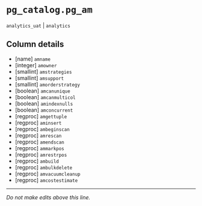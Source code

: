 # `pg_catalog.pg_am`
`analytics_uat` | `analytics`

## Column details
* [name]      `amname`
* [integer]   `amowner`
* [smallint]  `amstrategies`
* [smallint]  `amsupport`
* [smallint]  `amorderstrategy`
* [boolean]   `amcanunique`
* [boolean]   `amcanmulticol`
* [boolean]   `amindexnulls`
* [boolean]   `amconcurrent`
* [regproc]   `amgettuple`
* [regproc]   `aminsert`
* [regproc]   `ambeginscan`
* [regproc]   `amrescan`
* [regproc]   `amendscan`
* [regproc]   `ammarkpos`
* [regproc]   `amrestrpos`
* [regproc]   `ambuild`
* [regproc]   `ambulkdelete`
* [regproc]   `amvacuumcleanup`
* [regproc]   `amcostestimate`

-------------------------------------------------------------------------------
*Do not make edits above this line.*
